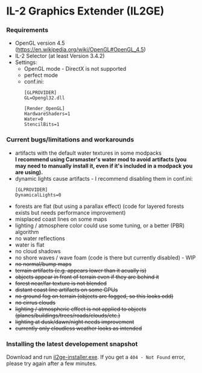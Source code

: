 # IL-2 Graphics Extender (IL2GE)

### Requirements
- OpenGL version 4.5 (https://en.wikipedia.org/wiki/OpenGL#OpenGL_4.5)
- IL-2 Selector (at least Version 3.4.2)
- Settings:
   - OpenGL mode - DirectX is not supported
   - perfect mode
   - conf.ini:
      ```
      [GLPROVIDER]
      GL=Opengl32.dll
      ```
      ```
      [Render_OpenGL]  
      HardwareShaders=1  
      Water=0
      StencilBits=1
      ```

### Current bugs/limitations and workarounds
- artifacts with the default water textures in some modpacks  
  **I recommend using Carsmaster's water mod to avoid artifacts (you may need to manually install it, even if it's included in a modpack you are using).**
- dynamic lights cause artifacts - I recommend disabling them in conf.ini:
   ```
   [GLPROVIDER]
   DynamicalLights=0
   ```
- forests are flat (but using a parallax effect) (code for layered forests exists but needs performance improvement)
- misplaced coast lines on some maps
- lighting / atmosphere color could use some tuning, or a better (PBR) algorithm
- no water reflections
- water is flat
- no cloud shadows
- no shore waves / wave foam (code is there but currently disabled) - WIP
- ~~no normal/bump maps~~
- ~~terrain artifacts (e.g. appears lower than it acually is)~~
- ~~objects appear in front of terrain even if they are behind it~~
- ~~forest near/far texture is not blended~~
- ~~distant coast line artifacts on some GPUs~~
- ~~no ground fog on terrain (objects are fogged, so this looks odd)~~
- ~~no cirrus clouds~~
- ~~lighting / atmospheric effect is not applied to objects (planes/buildings/trees/roads/clouds/etc.)~~
- ~~lighting at dusk/dawn/night needs improvement~~
- ~~currently only cloudless weather looks as intended~~

### Installing the latest developement snapshot
Download and run [il2ge-installer.exe](https://gitlab.com/vrresto/il2ge/-/jobs/artifacts/master/raw/il2ge-installer.exe?job=build).
If you get a `404 - Not Found` error, please try again after a few minutes.
